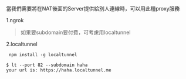 當我們需要將在NAT後面的Server提供給別人連線時，可以用此種proxy服務

1.ngrok



> 如果要subdomain要付費，可考慮用localtunnel

2.localtunnel

```
 npm install -g localtunnel
```

```
$ lt --port 82 --subdomain haha
your url is: https://haha.localtunnel.me
```





